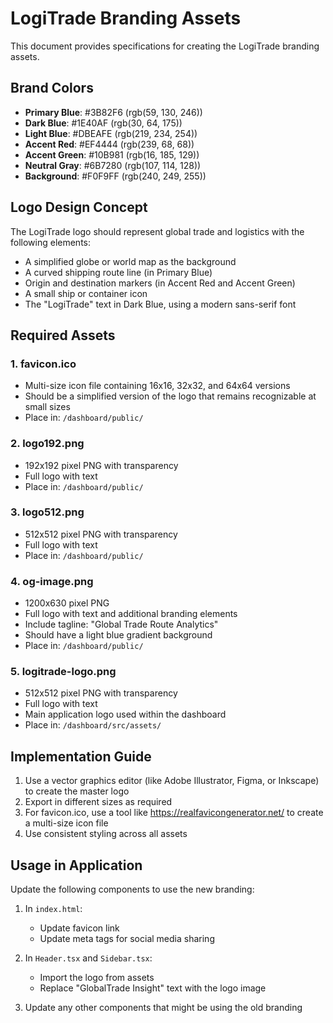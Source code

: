 # LogiTrade Branding Assets

This document provides specifications for creating the LogiTrade branding assets.

## Brand Colors

- **Primary Blue**: #3B82F6 (rgb(59, 130, 246))
- **Dark Blue**: #1E40AF (rgb(30, 64, 175))
- **Light Blue**: #DBEAFE (rgb(219, 234, 254))
- **Accent Red**: #EF4444 (rgb(239, 68, 68))
- **Accent Green**: #10B981 (rgb(16, 185, 129))
- **Neutral Gray**: #6B7280 (rgb(107, 114, 128))
- **Background**: #F0F9FF (rgb(240, 249, 255))

## Logo Design Concept

The LogiTrade logo should represent global trade and logistics with the following elements:
- A simplified globe or world map as the background
- A curved shipping route line (in Primary Blue)
- Origin and destination markers (in Accent Red and Accent Green)
- A small ship or container icon
- The "LogiTrade" text in Dark Blue, using a modern sans-serif font

## Required Assets

### 1. favicon.ico
- Multi-size icon file containing 16x16, 32x32, and 64x64 versions
- Should be a simplified version of the logo that remains recognizable at small sizes
- Place in: `/dashboard/public/`

### 2. logo192.png
- 192x192 pixel PNG with transparency
- Full logo with text
- Place in: `/dashboard/public/`

### 3. logo512.png
- 512x512 pixel PNG with transparency
- Full logo with text
- Place in: `/dashboard/public/`

### 4. og-image.png
- 1200x630 pixel PNG
- Full logo with text and additional branding elements
- Include tagline: "Global Trade Route Analytics"
- Should have a light blue gradient background
- Place in: `/dashboard/public/`

### 5. logitrade-logo.png
- 512x512 pixel PNG with transparency
- Full logo with text
- Main application logo used within the dashboard
- Place in: `/dashboard/src/assets/`

## Implementation Guide

1. Use a vector graphics editor (like Adobe Illustrator, Figma, or Inkscape) to create the master logo
2. Export in different sizes as required
3. For favicon.ico, use a tool like https://realfavicongenerator.net/ to create a multi-size icon file
4. Use consistent styling across all assets

## Usage in Application

Update the following components to use the new branding:

1. In `index.html`:
   - Update favicon link
   - Update meta tags for social media sharing

2. In `Header.tsx` and `Sidebar.tsx`:
   - Import the logo from assets
   - Replace "GlobalTrade Insight" text with the logo image

3. Update any other components that might be using the old branding
